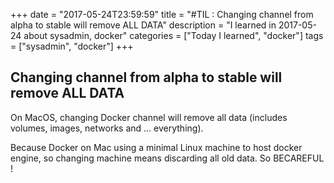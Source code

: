+++
date = "2017-05-24T23:59:59"
title = "#TIL : Changing channel from alpha to stable will remove ALL DATA"
description = "I learned in 2017-05-24 about sysadmin, docker"
categories = ["Today I learned", "docker"]
tags = ["sysadmin", "docker"]
+++



## Changing channel from alpha to stable will remove ALL DATA

On MacOS, changing Docker channel will remove all data (includes volumes, images, networks and ... everything).

Because Docker on Mac using a minimal Linux machine to host docker engine, so changing machine means discarding all old data. So BECAREFUL !
